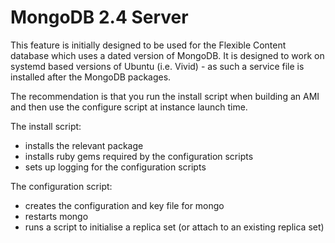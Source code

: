 MongoDB 2.4 Server
==================

This feature is initially designed to be used for the Flexible Content database
which uses a dated version of MongoDB. It is designed to work on systemd based
versions of Ubuntu (i.e. Vivid) - as such a service file is installed after the
MongoDB packages.

The recommendation is that you run the install script when building an AMI and
then use the configure script at instance launch time.

The install script:
 - installs the relevant package
 - installs ruby gems required by the configuration scripts
 - sets up logging for the configuration scripts

The configuration script:
 - creates the configuration and key file for mongo
 - restarts mongo
 - runs a script to initialise a replica set (or attach to an existing replica
   set)
